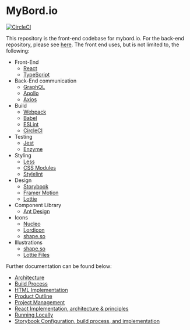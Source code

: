 # MyBord.io

[![CircleCI](https://circleci.com/gh/jimmy-e/mybord.svg?style=svg)](https://circleci.com/gh/jimmy-e/mybord)

This repository is the front-end codebase for mybord.io. For the back-end repository, please see
[here](https://github.com/jimmy-e/mybord-server). The front end uses, but is not limited to,
the following:

  * Front-End
    * [React](https://reactjs.org)
    * [TypeScript](https://www.typescriptlang.org)
  * Back-End communication
    * [GraphQL](https://graphql.org/)
    * [Apollo](https://www.apollographql.com/)
    * [Axios](https://github.com/axios/axios)
  * Build  
    * [Webpack](https://webpack.js.org)
    * [Babel](https://babeljs.io)
    * [ESLint](https://eslint.org)
    * [CircleCI](https://circleci.com)
  * Testing  
    * [Jest](https://jestjs.io)
    * [Enzyme](https://airbnb.io/enzyme/)
  * Styling
    * [Less](http://lesscss.org/)
    * [CSS Modules](https://github.com/css-modules/css-modules)
    * [Stylelint](https://stylelint.io/)
  * Design
    * [Storybook](https://storybook.js.org)
    * [Framer Motion](https://www.framer.com/motion/)
    * [Lottie](https://airbnb.io/lottie/#/)
  * Component Library  
    * [Ant Design](https://ant.design/)
  * Icons  
    * [Nucleo](https://nucleoapp.com/)
    * [Lordicon](https://lordicon.com/)
    * [shape.so](https://shape.so/)
  * Illustrations
    * [shape.so](https://shape.so/)
    * [Lottie Files](https://lottiefiles.com/)

Further documentation can be found below:

  * [Architecture](https://github.com/jimmy-e/mybord/tree/master/docs/architecture.md)
  * [Build Process](https://github.com/jimmy-e/mybord/tree/master/docs/build.md)
  * [HTML Implementation](https://github.com/jimmy-e/mybord/tree/master/docs/html.md)
  * [Product Outline](https://github.com/jimmy-e/mybord/tree/master/docs/productOutline.md)
  * [Project Management](https://github.com/jimmy-e/mybord/tree/master/docs/projectManagement.md)
  * [React Implementation, architecture & principles](https://github.com/jimmy-e/mybord/tree/master/docs/react.md)
  * [Running Locally](https://github.com/jimmy-e/mybord/tree/master/docs/runningLocally.md)
  * [Storybook Configuration, build process, and implementation](https://github.com/jimmy-e/mybord/tree/master/docs/storybook.md)
